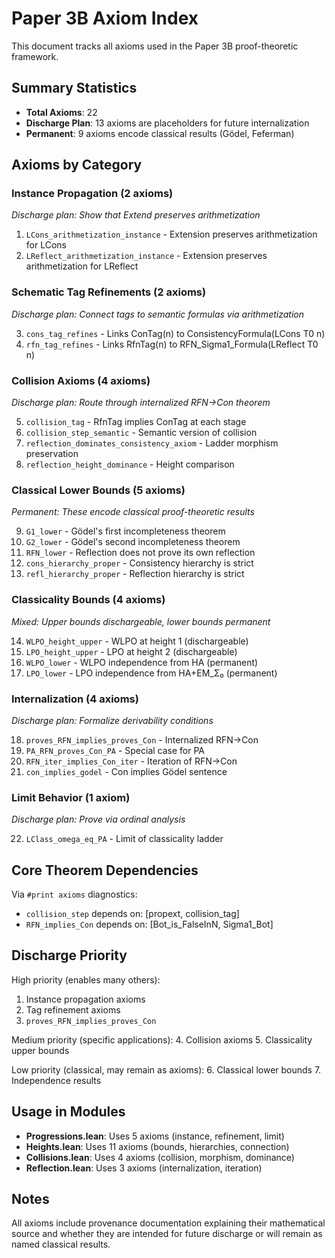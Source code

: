 # Paper 3B Axiom Index

This document tracks all axioms used in the Paper 3B proof-theoretic framework.

## Summary Statistics
- **Total Axioms**: 22
- **Discharge Plan**: 13 axioms are placeholders for future internalization
- **Permanent**: 9 axioms encode classical results (Gödel, Feferman)

## Axioms by Category

### Instance Propagation (2 axioms)
*Discharge plan: Show that Extend preserves arithmetization*

1. `LCons_arithmetization_instance` - Extension preserves arithmetization for LCons
2. `LReflect_arithmetization_instance` - Extension preserves arithmetization for LReflect

### Schematic Tag Refinements (2 axioms)
*Discharge plan: Connect tags to semantic formulas via arithmetization*

3. `cons_tag_refines` - Links ConTag(n) to ConsistencyFormula(LCons T0 n)
4. `rfn_tag_refines` - Links RfnTag(n) to RFN_Sigma1_Formula(LReflect T0 n)

### Collision Axioms (4 axioms)
*Discharge plan: Route through internalized RFN→Con theorem*

5. `collision_tag` - RfnTag implies ConTag at each stage
6. `collision_step_semantic` - Semantic version of collision
7. `reflection_dominates_consistency_axiom` - Ladder morphism preservation
8. `reflection_height_dominance` - Height comparison

### Classical Lower Bounds (5 axioms)
*Permanent: These encode classical proof-theoretic results*

9. `G1_lower` - Gödel's first incompleteness theorem
10. `G2_lower` - Gödel's second incompleteness theorem
11. `RFN_lower` - Reflection does not prove its own reflection
12. `cons_hierarchy_proper` - Consistency hierarchy is strict
13. `refl_hierarchy_proper` - Reflection hierarchy is strict

### Classicality Bounds (4 axioms)
*Mixed: Upper bounds dischargeable, lower bounds permanent*

14. `WLPO_height_upper` - WLPO at height 1 (dischargeable)
15. `LPO_height_upper` - LPO at height 2 (dischargeable)
16. `WLPO_lower` - WLPO independence from HA (permanent)
17. `LPO_lower` - LPO independence from HA+EM_Σ₀ (permanent)

### Internalization (4 axioms)
*Discharge plan: Formalize derivability conditions*

18. `proves_RFN_implies_proves_Con` - Internalized RFN→Con
19. `PA_RFN_proves_Con_PA` - Special case for PA
20. `RFN_iter_implies_Con_iter` - Iteration of RFN→Con
21. `con_implies_godel` - Con implies Gödel sentence

### Limit Behavior (1 axiom)
*Discharge plan: Prove via ordinal analysis*

22. `LClass_omega_eq_PA` - Limit of classicality ladder

## Core Theorem Dependencies

Via `#print axioms` diagnostics:

- `collision_step` depends on: [propext, collision_tag]
- `RFN_implies_Con` depends on: [Bot_is_FalseInN, Sigma1_Bot]

## Discharge Priority

High priority (enables many others):
1. Instance propagation axioms
2. Tag refinement axioms
3. `proves_RFN_implies_proves_Con`

Medium priority (specific applications):
4. Collision axioms
5. Classicality upper bounds

Low priority (classical, may remain as axioms):
6. Classical lower bounds
7. Independence results

## Usage in Modules

- **Progressions.lean**: Uses 5 axioms (instance, refinement, limit)
- **Heights.lean**: Uses 11 axioms (bounds, hierarchies, connection)
- **Collisions.lean**: Uses 4 axioms (collision, morphism, dominance)
- **Reflection.lean**: Uses 3 axioms (internalization, iteration)

## Notes

All axioms include provenance documentation explaining their mathematical source and whether they are intended for future discharge or will remain as named classical results.